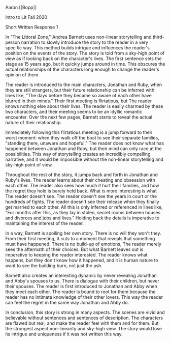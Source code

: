 Aaron [[Bopp]]

Intro to Lit Fall 2020

Short Written Response 1

In "The Littoral Zone," Andrea Barnett uses non-linear storytelling and third-person narration to slowly introduce the story to the reader in a very specific way. This method builds intrigue and influences the reader's position on the events of the story. The story is told from a sky-high point of view as if looking back on the character's lives. The first sentence sets the stage as 15 years ago, but it quickly jumps around in time. This obscures the actual relationships of the characters long enough to change the reader's opinion of them.

The reader is introduced to the main characters, Jonathan and Ruby, when they are still strangers, but their future relationship can be inferred with lines like, "The days before they became so aware of each other have blurred in their minds." Their first meeting is flirtatious, but The reader knows nothing else about their lives. The reader is easily charmed by these two characters, and their meeting seems to be an idyllic romantic encounter. Over the next few pages, Barnett starts to reveal the actual nature of their relationship.

Immediately following this flirtatious meeting is a jump forward to their worst moment: when they walk off the boat to see their separate families, "standing there, unaware and hopeful." The reader does not know what has happened between Jonathan and Ruby, but their mind can only race at the possibilities. This way of storytelling creates an incredibly compelling narrative, and it would be impossible without the non-linear storytelling and sky-high point of view.

Throughout the rest of the story, it jumps back and forth in Jonathan and Ruby's lives. The reader learns about their cheating and obsession with each other. The reader also sees how much it hurt their families, and how the regret they hold is barely held back. What is more interesting is what The reader doesn't see. The reader doesn't see the years in court or the hundreds of fights. The reader doesn't see their release when they finally get married to each other. All this is only inferred or referenced in lines like, "For months after this, as they lay in stolen, secret rooms between houses and divorces and jobs and lives." Holding back the details is imperative to maintaining the interest of the reader.

In a way, Barnett is spoiling her own story. There is no will they won't they. From their first meeting, it cuts to a moment that reveals that something must have happened. There is no build-up of emotions, The reader merely sees the aftermath of their choices. But what Barnett leaves out is imperative to keeping the reader interested. The reader knows what happens, but they don't know how it happened, and it is human nature to want to see the building burn, not just the ash.

Barnett also creates an interesting dynamic by never revealing Jonathan and Abby's spouses to us. There is dialogue with their children, but never their spouses. The reader is first introduced to Jonathan and Abby when they meet each other. The reader is bound to root for them because the reader has no intimate knowledge of their other lovers. This way the reader can feel the regret in the same way Jonathan and Abby do.

In conclusion, this story is strong in many aspects. The scenes are vivid and believable without sentences and sentences of description. The characters are flawed but real, and make the reader feel with them and for them. But the strongest aspect non-linearity and sky-high view. The story would lose its intrigue and uniqueness if it was not written this way.
